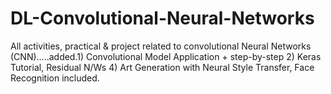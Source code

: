 # DL-Convolutional-Neural-Networks
All activities, practical &amp;  project related to convolutional Neural Networks (CNN).....added.1) Convolutional Model Application + step-by-step 2) Keras Tutorial, Residual N/Ws 4) Art Generation with Neural Style Transfer, Face Recognition included.
